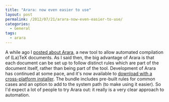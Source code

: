 ```yaml
---
title: "Arara: now even easier to use"
layout: post
permalink: /2012/07/21/arara-now-even-easier-to-use/
categories:
  - General
tags:
  - arara
---
```

A while ago I [posted about Arara](/2012/04/24/arara-making-latex-files-your-way/), a new tool to allow automated compilation of (La)TeX documents. As I said then, the big advantage of Arara is that each document can be set up to follow distinct rules which are part of the document itself, rather than being part of the tool. Development of Arara has continued at some pace, and it's now available to [download with a cross-platform installer](https://github.com/cereda/arara/downloads). The bundle includes pre-built rules for common cases and an option to add to the system path (to make using it easier). So I'd expect a lot of people to try Arara out: it really is a very clear approach to automation.
